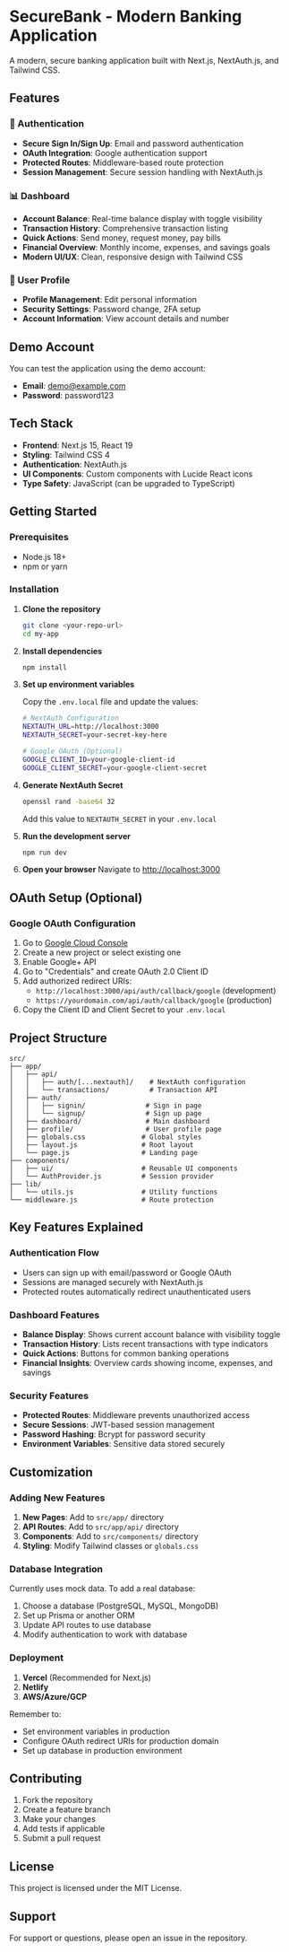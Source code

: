 # SecureBank - Modern Banking Application

A modern, secure banking application built with Next.js, NextAuth.js, and Tailwind CSS.

## Features

### 🔐 Authentication

- **Secure Sign In/Sign Up**: Email and password authentication
- **OAuth Integration**: Google authentication support
- **Protected Routes**: Middleware-based route protection
- **Session Management**: Secure session handling with NextAuth.js

### 📊 Dashboard

- **Account Balance**: Real-time balance display with toggle visibility
- **Transaction History**: Comprehensive transaction listing
- **Quick Actions**: Send money, request money, pay bills
- **Financial Overview**: Monthly income, expenses, and savings goals
- **Modern UI/UX**: Clean, responsive design with Tailwind CSS

### 👤 User Profile

- **Profile Management**: Edit personal information
- **Security Settings**: Password change, 2FA setup
- **Account Information**: View account details and number

## Demo Account

You can test the application using the demo account:

- **Email**: demo@example.com
- **Password**: password123

## Tech Stack

- **Frontend**: Next.js 15, React 19
- **Styling**: Tailwind CSS 4
- **Authentication**: NextAuth.js
- **UI Components**: Custom components with Lucide React icons
- **Type Safety**: JavaScript (can be upgraded to TypeScript)

## Getting Started

### Prerequisites

- Node.js 18+
- npm or yarn

### Installation

1. **Clone the repository**

   ```bash
   git clone <your-repo-url>
   cd my-app
   ```

2. **Install dependencies**

   ```bash
   npm install
   ```

3. **Set up environment variables**

   Copy the `.env.local` file and update the values:

   ```bash
   # NextAuth Configuration
   NEXTAUTH_URL=http://localhost:3000
   NEXTAUTH_SECRET=your-secret-key-here

   # Google OAuth (Optional)
   GOOGLE_CLIENT_ID=your-google-client-id
   GOOGLE_CLIENT_SECRET=your-google-client-secret
   ```

4. **Generate NextAuth Secret**

   ```bash
   openssl rand -base64 32
   ```

   Add this value to `NEXTAUTH_SECRET` in your `.env.local`

5. **Run the development server**

   ```bash
   npm run dev
   ```

6. **Open your browser**
   Navigate to [http://localhost:3000](http://localhost:3000)

## OAuth Setup (Optional)

### Google OAuth Configuration

1. Go to [Google Cloud Console](https://console.cloud.google.com/)
2. Create a new project or select existing one
3. Enable Google+ API
4. Go to "Credentials" and create OAuth 2.0 Client ID
5. Add authorized redirect URIs:
   - `http://localhost:3000/api/auth/callback/google` (development)
   - `https://yourdomain.com/api/auth/callback/google` (production)
6. Copy the Client ID and Client Secret to your `.env.local`

## Project Structure

```
src/
├── app/
│   ├── api/
│   │   ├── auth/[...nextauth]/    # NextAuth configuration
│   │   └── transactions/          # Transaction API
│   ├── auth/
│   │   ├── signin/               # Sign in page
│   │   └── signup/               # Sign up page
│   ├── dashboard/                # Main dashboard
│   ├── profile/                  # User profile page
│   ├── globals.css              # Global styles
│   ├── layout.js                # Root layout
│   └── page.js                  # Landing page
├── components/
│   ├── ui/                      # Reusable UI components
│   └── AuthProvider.js          # Session provider
├── lib/
│   └── utils.js                 # Utility functions
└── middleware.js                # Route protection
```

## Key Features Explained

### Authentication Flow

- Users can sign up with email/password or Google OAuth
- Sessions are managed securely with NextAuth.js
- Protected routes automatically redirect unauthenticated users

### Dashboard Features

- **Balance Display**: Shows current account balance with visibility toggle
- **Transaction History**: Lists recent transactions with type indicators
- **Quick Actions**: Buttons for common banking operations
- **Financial Insights**: Overview cards showing income, expenses, and savings

### Security Features

- **Protected Routes**: Middleware prevents unauthorized access
- **Secure Sessions**: JWT-based session management
- **Password Hashing**: Bcrypt for password security
- **Environment Variables**: Sensitive data stored securely

## Customization

### Adding New Features

1. **New Pages**: Add to `src/app/` directory
2. **API Routes**: Add to `src/app/api/` directory
3. **Components**: Add to `src/components/` directory
4. **Styling**: Modify Tailwind classes or `globals.css`

### Database Integration

Currently uses mock data. To add a real database:

1. Choose a database (PostgreSQL, MySQL, MongoDB)
2. Set up Prisma or another ORM
3. Update API routes to use database
4. Modify authentication to work with database

### Deployment

1. **Vercel** (Recommended for Next.js)
2. **Netlify**
3. **AWS/Azure/GCP**

Remember to:

- Set environment variables in production
- Configure OAuth redirect URIs for production domain
- Set up database in production environment

## Contributing

1. Fork the repository
2. Create a feature branch
3. Make your changes
4. Add tests if applicable
5. Submit a pull request

## License

This project is licensed under the MIT License.

## Support

For support or questions, please open an issue in the repository.
